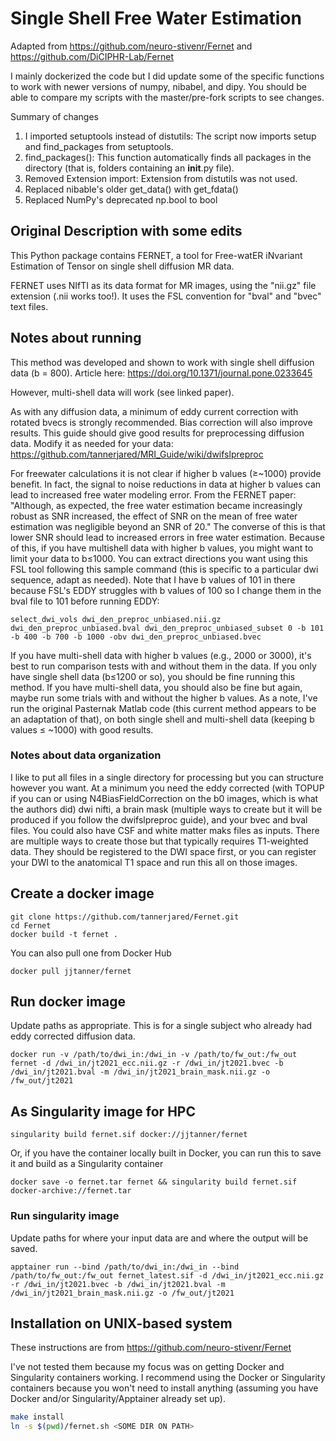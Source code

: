 # Single Shell Free Water Estimation

Adapted from https://github.com/neuro-stivenr/Fernet and https://github.com/DiCIPHR-Lab/Fernet

I mainly dockerized the code but I did update some of the specific functions to work with newer versions of numpy, nibabel, and dipy. You should be able to compare my scripts with the master/pre-fork scripts to see changes.

Summary of changes

1. I imported setuptools instead of distutils: The script now imports setup and find_packages from setuptools.
2. find_packages(): This function automatically finds all packages in the directory (that is, folders containing an __init__.py file).
3. Removed Extension import: Extension from distutils was not used.
4. Replaced nibable's older get_data() with get_fdata()
5. Replaced NumPy's deprecated np.bool to bool

## Original Description with some edits

This Python package contains FERNET, a tool for Free-watER iNvariant 
Estimation of Tensor on single shell diffusion MR data. 

FERNET uses NIfTI as its data format for MR images, using the "nii.gz" 
file extension (.nii works too!). It uses the FSL convention for "bval" and "bvec" text files. 

## Notes about running
This method was developed and shown to work with single shell diffusion data (b = 800). Article here: https://doi.org/10.1371/journal.pone.0233645

However, multi-shell data will work (see linked paper).

As with any diffusion data, a minimum of eddy current correction with rotated bvecs is strongly recommended. Bias correction will also improve results. This guide should give good results for preprocessing diffusion data. Modify it as needed for your data: https://github.com/tannerjared/MRI_Guide/wiki/dwifslpreproc

For freewater calculations it is not clear if higher b values (≥~1000) provide benefit. In fact, the signal to noise reductions in data at higher b values can lead to increased free water modeling error. From the FERNET paper: "Although, as expected, the free water estimation became increasingly robust as SNR increased, the effect of SNR on the mean of free water estimation was negligible beyond an SNR of 20." The converse of this is that lower SNR should lead to increased errors in free water estimation. Because of this, if you have multishell data with higher b values, you might want to limit your data to b≤1000. You can extract directions you want using this FSL tool following this sample command (this is specific to a particular dwi sequence, adapt as needed). Note that I have b values of 101 in there because FSL's EDDY struggles with b values of 100 so I change them in the bval file to 101 before running EDDY:
```
select_dwi_vols dwi_den_preproc_unbiased.nii.gz dwi_den_preproc_unbiased.bval dwi_den_preproc_unbiased_subset 0 -b 101 -b 400 -b 700 -b 1000 -obv dwi_den_preproc_unbiased.bvec
```
If you have multi-shell data with higher b values (e.g., 2000 or 3000), it's best to run comparison tests with and without them in the data. If you only have single shell data (b≤1200 or so), you should be fine running this method. If you have multi-shell data, you should also be fine but again, maybe run some trials with and without the higher b values. As a note, I've run the original Pasternak Matlab code (this current method appears to be an adaptation of that), on both single shell and multi-shell data (keeping b values ≤ ~1000) with good results.

### Notes about data organization

I like to put all files in a single directory for processing but you can structure however you want. At a minimum you need the eddy corrected (with TOPUP if you can or using N4BiasFieldCorrection on the b0 images, which is what the authors did) dwi nifti, a brain mask (multiple ways to create but it will be produced if you follow the dwifslpreproc guide), and your bvec and bval files. You could also have CSF and white matter maks files as inputs. There are multiple ways to create those but that typically requires T1-weighted data. They should be registered to the DWI space first, or you can register your DWI to the anatomical T1 space and run this all on those images.

## Create a docker image
```
git clone https://github.com/tannerjared/Fernet.git 
cd Fernet
docker build -t fernet .
```
You can also pull one from Docker Hub
```
docker pull jjtanner/fernet
```
## Run docker image

Update paths as appropriate. This is for a single subject who already had eddy corrected diffusion data.
```
docker run -v /path/to/dwi_in:/dwi_in -v /path/to/fw_out:/fw_out fernet -d /dwi_in/jt2021_ecc.nii.gz -r /dwi_in/jt2021.bvec -b /dwi_in/jt2021.bval -m /dwi_in/jt2021_brain_mask.nii.gz -o /fw_out/jt2021
```

## As Singularity image for HPC
```
singularity build fernet.sif docker://jjtanner/fernet
```
Or, if you have the container locally built in Docker, you can run this to save it and build as a Singularity container
```
docker save -o fernet.tar fernet && singularity build fernet.sif docker-archive://fernet.tar
```

### Run singularity image
Update paths for where your input data are and where the output will be saved.
```
apptainer run --bind /path/to/dwi_in:/dwi_in --bind /path/to/fw_out:/fw_out fernet_latest.sif -d /dwi_in/jt2021_ecc.nii.gz -r /dwi_in/jt2021.bvec -b /dwi_in/jt2021.bval -m /dwi_in/jt2021_brain_mask.nii.gz -o /fw_out/jt2021
```

## Installation on UNIX-based system
These instructions are from https://github.com/neuro-stivenr/Fernet

I've not tested them because my focus was on getting Docker and Singularity containers working. I recommend using the Docker or Singularity containers because you won't need to install anything (assuming you have Docker and/or Singularity/Apptainer already set up).

```bash
make install
ln -s $(pwd)/fernet.sh <SOME DIR ON PATH>
```
